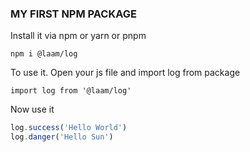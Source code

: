 ### MY FIRST NPM PACKAGE

Install it via npm or yarn or pnpm

`npm i @laam/log`

To use it. Open your js file and import log from package

`import log from '@laam/log'`

Now use it

```js
log.success('Hello World')
log.danger('Hello Sun')
```
